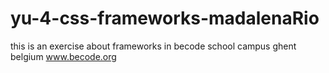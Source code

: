 # yu-4-css-frameworks-madalenaRio
this is an exercise about frameworks
in becode school campus ghent belgium
www.becode.org
